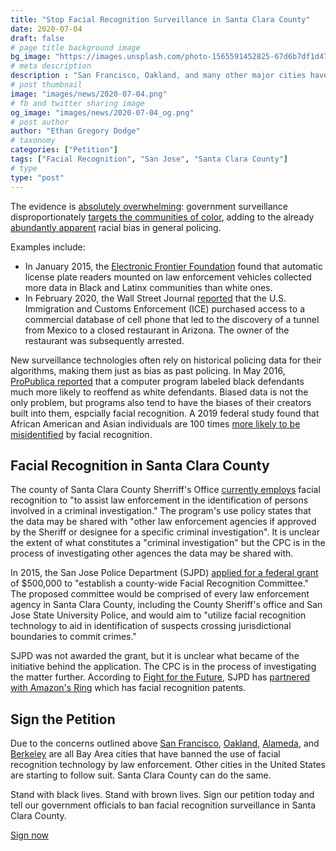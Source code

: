 ```yaml
---
title: "Stop Facial Recognition Surveillance in Santa Clara County"
date: 2020-07-04
draft: false
# page title background image
bg_image: "https://images.unsplash.com/photo-1565591452825-67d6b7df1d47?ixlib=rb-1.2.1&ixid=eyJhcHBfaWQiOjEyMDd9&auto=format&fit=crop&w=1226&q=80"
# meta description
description : "San Francisco, Oakland, and many other major cities have banned facial recognition surveillance. So can Santa Clara County."
# post thumbnail
image: "images/news/2020-07-04.png"
# fb and twitter sharing image
og_image: "images/news/2020-07-04_og.png"
# post author
author: "Ethan Gregory Dodge"
# taxonomy
categories: ["Petition"]
tags: ["Facial Recognition", "San Jose", "Santa Clara County"]
# type
type: "post"
---
```

The evidence is [absolutely overwhelming](https://www.aclunc.org/blog/surveillance-technology-its-not-just-about-snowden): government surveillance disproportionately [targets the communities of color](https://theintercept.com/2015/07/24/documents-show-department-homeland-security-monitoring-black-lives-matter-since-ferguson/), adding to the already [abundantly apparent](https://www.washingtonpost.com/graphics/2020/opinions/systemic-racism-police-evidence-criminal-justice-system/) racial bias in general policing. 

Examples include:

  - In January 2015, the [Electronic Frontier Foundation](https://www.eff.org/deeplinks/2015/01/what-we-learned-oakland-raw-alpr-data) found that automatic license plate readers mounted on law enforcement vehicles collected more data in Black and Latinx communities than white ones.
  - In February 2020, the Wall Street Journal [reported](https://www.wsj.com/articles/federal-agencies-use-cellphone-location-data-for-immigration-enforcement-11581078600) that the U.S. Immigration and Customs Enforcement (ICE) purchased access to a commercial database of cell phone that led to the discovery of a tunnel from Mexico to a closed restaurant in Arizona. The owner of the restaurant was subsequently arrested.

New surveillance technologies often rely on historical policing data for their algorithms, making them just as bias as past policing. In May 2016, [ProPublica reported](https://www.propublica.org/article/machine-bias-risk-assessments-in-criminal-sentencing) that a computer program labeled black defendants much more likely to reoffend as white defendants. Biased data is not the only problem, but programs also tend to have the biases of their creators built into them, espcially facial recognition. A 2019 federal study found that African American and Asian individuals are 100 times [more likely to be misidentified](https://www.washingtonpost.com/technology/2019/12/19/federal-study-confirms-racial-bias-many-facial-recognition-systems-casts-doubt-their-expanding-use/) by facial recognition. 

## Facial Recognition in Santa Clara County
The county of Santa Clara County Sherriff's Office [currently employs](https://www.sccgov.org/sites/ceo/srtup/Documents/Office%20of%20the%20Sheriff%20-%20Facial%20Recognition%20Software%20Surveillance%20Use%20Policy.pdf) facial recognition to "to assist law enforcement in the identification of persons involved in a criminal investigation." The program's use policy states that the data may be shared with "other law enforcement agencies if approved by the Sheriff or designee for a specific criminal investigation". It is unclear the extent of what constitutes a "criminal investigation" but the CPC is in the process of investigating other agences the data may be shared with.

In 2015, the San Jose Police Department (SJPD) [applied for a federal grant](https://www.documentcloud.org/documents/2333097-tips-submitted-application.html#document/p15) of $500,000 to "establish a county-wide Facial Recognition Committee." The proposed committee would be comprised of every law enforcement agency in Santa Clara County, including the County Sheriff's office and San Jose State University Police, and would aim to "utilize facial recognition technology to aid in identification of suspects crossing jurisdictional boundaries to commit crimes."

SJPD was not awarded the grant, but it is unclear what became of the initiative behind the application. The CPC is in the process of investigating the matter further. According to [Fight for the Future](https://www.banfacialrecognition.com/map/), SJPD has [partnered with Amazon's Ring](https://blog.ring.com/2019/08/28/working-together-for-safer-neighborhoods-introducing-the-neighbors-active-law-enforcement-map/) which has facial recognition patents.

## Sign the Petition 
Due to the concerns outlined above [San Francisco](https://www.nytimes.com/2019/05/14/us/facial-recognition-ban-san-francisco.html), [Oakland](https://www.sfchronicle.com/bayarea/article/Oakland-bans-use-of-facial-recognition-14101253.php), [Alameda](https://ebcitizen.com/2019/12/23/alameda-approves-facial-recognition-technology-policy-ban-will-seek-ordinance/), and [Berkeley](https://gizmodo.com/berkeley-becomes-fourth-u-s-city-to-ban-face-recogniti-1839087651) are all Bay Area cities that have banned the use of facial recognition technology by law enforcement. Other cities in the United States are starting to follow suit. Santa Clara County can do the same.

Stand with black lives. Stand with brown lives. Sign our petition today and tell our government officials to ban facial recognition surveillance in Santa Clara County.

[Sign now](http://chng.it/4x7mXzjC)
